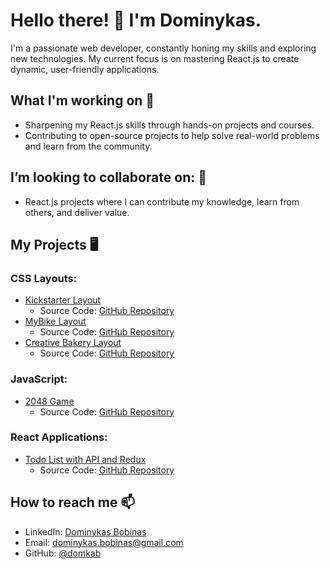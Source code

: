 # Hello there! 👋 I'm Dominykas.

I'm a passionate web developer, constantly honing my skills and exploring new technologies. My current focus is on mastering React.js to create dynamic, user-friendly applications.

## What I'm working on 🌱
- Sharpening my React.js skills through hands-on projects and courses.
- Contributing to open-source projects to help solve real-world problems and learn from the community.

## I’m looking to collaborate on: 💞️
- React.js projects where I can contribute my knowledge, learn from others, and deliver value.

## My Projects 🖥️

### CSS Layouts:
- [Kickstarter Layout](https://domkab.github.io/Kickstarter)
  - Source Code: [GitHub Repository](https://github.com/domkab/Kickstarter/tree/develop/src)
- [MyBike Layout](https://domkab.github.io/layout_miami/)
  - Source Code: [GitHub Repository](https://github.com/domkab/layout_miami/tree/develop/src)
- [Creative Bakery Layout](https://domkab.github.io/layout_creativeBakery/)  
  - Source Code: [GitHub Repository](https://github.com/your-username/creative-bakery-repo)

### JavaScript:
- [2048 Game](https://domkab.github.io/js_2048_game/)
  - Source Code: [GitHub Repository](https://github.com/domkab/js_2048_game/tree/develop)

### React Applications:
- [Todo List with API and Redux](https://domkab.github.io/react_todo-app-with-api)  
  - Source Code: [GitHub Repository](https://github.com/domkab/react_todo-app-with-api/tree/develop)


## How to reach me 📫
- LinkedIn: [Dominykas Bobinas](https://www.linkedin.com/in/dominykas-bobinas-b7159a225/)
- Email: [dominykas.bobinas@gmail.com](mailto:dominykas.bobinas@gmail.com)
- GitHub: [@domkab](https://github.com/domkab)
<!-- Your footer here -->
